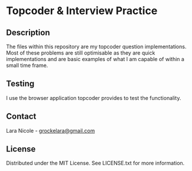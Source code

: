 # Topcoder & Interview Practice

## Description
The files within this repository are my topcoder question implementations. Most of these problems are still optimisable as they are quick implementations and are basic examples of what I am capable of within a small time frame.

## Testing
I use the browser application topcoder provides to test the functionality.

## Contact
  
Lara Nicole - [grockelara@gmail.com](grockelara@gmail.com)

## License

Distributed under the MIT License. See LICENSE.txt for more information.
